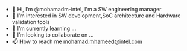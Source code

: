 - 👋 Hi, I’m @mohamadm-intel, I'm a SW engineering manager
- 👀 I’m interested in SW development,SoC architecture and Hardware validation tools 
- 🌱 I’m currently learning ...
- 💞️ I’m looking to collaborate on ...
- 📫 How to reach me mohamad.mhameed@intel.com

<!---
mohamadm-intel/mohamadm-intel is a ✨ special ✨ repository because its `README.md` (this file) appears on your GitHub profile.
You can click the Preview link to take a look at your changes.
--->
